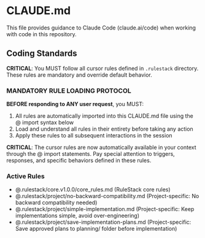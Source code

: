 # CLAUDE.md

This file provides guidance to Claude Code (claude.ai/code) when working with code in this repository.

## Coding Standards
**CRITICAL**: You MUST follow all cursor rules defined in `.rulestack` directory. These rules are mandatory and override default behavior.

### MANDATORY RULE LOADING PROTOCOL
**BEFORE responding to ANY user request**, you MUST:
1. All rules are automatically imported into this CLAUDE.md file using the @ import syntax below
2. Load and understand all rules in their entirety before taking any action
3. Apply these rules to all subsequent interactions in the session

**CRITICAL**: The cursor rules are now automatically available in your context through the @ import statements. Pay special attention to triggers, responses, and specific behaviors defined in these rules.

### Active Rules
- @.rulestack/core.v1.0.0/core_rules.md (RuleStack core rules)
- @.rulestack/project/no-backward-compatibility.md (Project-specific: No backward compatibility needed)
- @.rulestack/project/simple-implementation.md (Project-specific: Keep implementations simple, avoid over-engineering)
- @.rulestack/project/save-implementation-plans.md (Project-specific: Save approved plans to planning/ folder before implementation)
